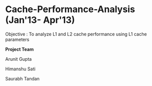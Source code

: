 # Cache-Performance-Analysis (Jan'13- Apr'13)

Objective : To analyze L1 and L2 cache performance using L1 cache parameters

<B>Project Team </B>

Arunit Gupta

Himanshu Sati

Saurabh Tandan



